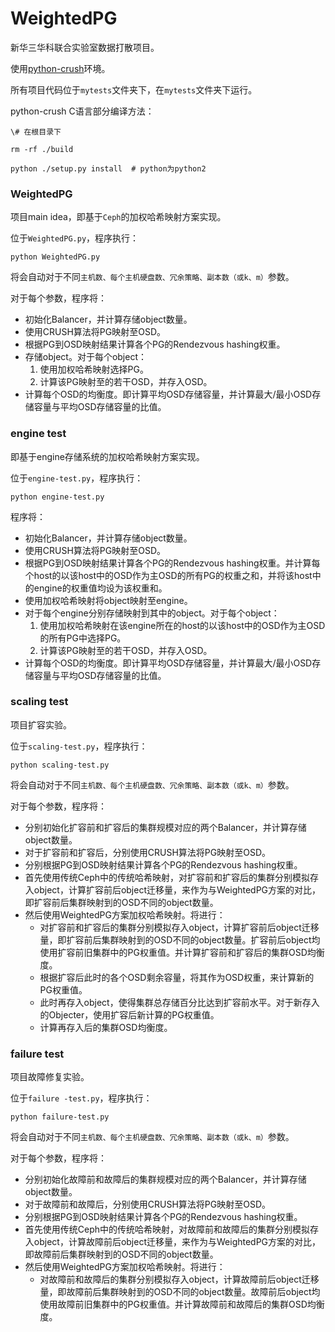 # WeightedPG

新华三华科联合实验室数据打散项目。

使用[python-crush](https://github.com/ceph/python-crush)环境。

所有项目代码位于`mytests`文件夹下，在`mytests`文件夹下运行。

python-crush C语言部分编译方法：

```shell
\# 在根目录下

rm -rf ./build

python ./setup.py install  # python为python2
```



### WeightedPG

项目main idea，即基于`Ceph`的加权哈希映射方案实现。

位于`WeightedPG.py`，程序执行：

```shell
python WeightedPG.py
```



将会自动对于不同`主机数、每个主机硬盘数、冗余策略、副本数（或k、m）`参数。

对于每个参数，程序将：

- 初始化Balancer，并计算存储object数量。
- 使用CRUSH算法将PG映射至OSD。
- 根据PG到OSD映射结果计算各个PG的Rendezvous hashing权重。
- 存储object。对于每个object：
  1. 使用加权哈希映射选择PG。
  2. 计算该PG映射至的若干OSD，并存入OSD。
- 计算每个OSD的均衡度。即计算平均OSD存储容量，并计算最大/最小OSD存储容量与平均OSD存储容量的比值。



### engine test

即基于engine存储系统的加权哈希映射方案实现。

位于`engine-test.py`，程序执行：

```shell
python engine-test.py
```

程序将：

- 初始化Balancer，并计算存储object数量。
- 使用CRUSH算法将PG映射至OSD。
- 根据PG到OSD映射结果计算各个PG的Rendezvous hashing权重。并计算每个host的以该host中的OSD作为主OSD的所有PG的权重之和，并将该host中的engine的权重值均设为该权重和。
- 使用加权哈希映射将object映射至engine。
- 对于每个engine分别存储映射到其中的object。对于每个object：
  1. 使用加权哈希映射在该engine所在的host的以该host中的OSD作为主OSD的所有PG中选择PG。
  2. 计算该PG映射至的若干OSD，并存入OSD。
- 计算每个OSD的均衡度。即计算平均OSD存储容量，并计算最大/最小OSD存储容量与平均OSD存储容量的比值。



### scaling test

项目扩容实验。

位于`scaling-test.py`，程序执行：

```shell
python scaling-test.py
```



将会自动对于不同`主机数、每个主机硬盘数、冗余策略、副本数（或k、m）`参数。

对于每个参数，程序将：

- 分别初始化扩容前和扩容后的集群规模对应的两个Balancer，并计算存储object数量。
- 对于扩容前和扩容后，分别使用CRUSH算法将PG映射至OSD。
- 分别根据PG到OSD映射结果计算各个PG的Rendezvous hashing权重。
- 首先使用传统Ceph中的传统哈希映射，对扩容前和扩容后的集群分别模拟存入object，计算扩容前后object迁移量，来作为与WeightedPG方案的对比，即扩容前后集群映射到的OSD不同的object数量。
- 然后使用WeightedPG方案加权哈希映射。将进行：
  - 对扩容前和扩容后的集群分别模拟存入object，计算扩容前后object迁移量，即扩容前后集群映射到的OSD不同的object数量。扩容前后object均使用扩容前旧集群中的PG权重值。并计算扩容前和扩容后的集群OSD均衡度。
  - 根据扩容后此时的各个OSD剩余容量，将其作为OSD权重，来计算新的PG权重值。
  - 此时再存入object，使得集群总存储百分比达到扩容前水平。对于新存入的Objecter，使用扩容后新计算的PG权重值。
  - 计算再存入后的集群OSD均衡度。





### failure test

项目故障修复实验。

位于`failure -test.py`，程序执行：

```shell
python failure-test.py
```



将会自动对于不同`主机数、每个主机硬盘数、冗余策略、副本数（或k、m）`参数。

对于每个参数，程序将：

- 分别初始化故障前和故障后的集群规模对应的两个Balancer，并计算存储object数量。
- 对于故障前和故障后，分别使用CRUSH算法将PG映射至OSD。
- 分别根据PG到OSD映射结果计算各个PG的Rendezvous hashing权重。
- 首先使用传统Ceph中的传统哈希映射，对故障前和故障后的集群分别模拟存入object，计算故障前后object迁移量，来作为与WeightedPG方案的对比，即故障前后集群映射到的OSD不同的object数量。
- 然后使用WeightedPG方案加权哈希映射。将进行：
  - 对故障前和故障后的集群分别模拟存入object，计算故障前后object迁移量，即故障前后集群映射到的OSD不同的object数量。故障前后object均使用故障前旧集群中的PG权重值。并计算故障前和故障后的集群OSD均衡度。